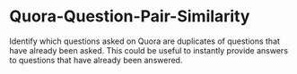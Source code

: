 # Quora-Question-Pair-Similarity
Identify which questions asked on Quora are duplicates of questions that have already been asked. This could be useful to instantly provide answers to questions that have already been answered.
